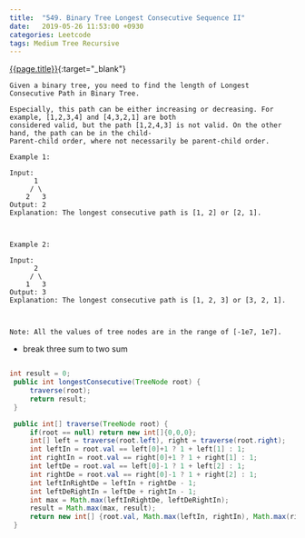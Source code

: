 ```yaml
---
title:  "549. Binary Tree Longest Consecutive Sequence II"
date:   2019-05-26 11:53:00 +0930
categories: Leetcode
tags: Medium Tree Recursive
---
```


[{{page.title}}](https://leetcode.com/problems/binary-tree-longest-consecutive-sequence-ii/){:target="_blank"}

    Given a binary tree, you need to find the length of Longest Consecutive Path in Binary Tree.

    Especially, this path can be either increasing or decreasing. For example, [1,2,3,4] and [4,3,2,1] are both
    considered valid, but the path [1,2,4,3] is not valid. On the other hand, the path can be in the child-
    Parent-child order, where not necessarily be parent-child order.

    Example 1:

    Input:
          1
         / \
        2   3
    Output: 2
    Explanation: The longest consecutive path is [1, 2] or [2, 1].



    Example 2:

    Input:
          2
         / \
        1   3
    Output: 3
    Explanation: The longest consecutive path is [1, 2, 3] or [3, 2, 1].



    Note: All the values of tree nodes are in the range of [-1e7, 1e7].


* break three sum to two sum

```java

int result = 0;
 public int longestConsecutive(TreeNode root) {
     traverse(root);
     return result;
 }

 public int[] traverse(TreeNode root) {
     if(root == null) return new int[]{0,0,0};
     int[] left = traverse(root.left), right = traverse(root.right);
     int leftIn = root.val == left[0]+1 ? 1 + left[1] : 1;
     int rightIn = root.val == right[0]+1 ? 1 + right[1] : 1;
     int leftDe = root.val == left[0]-1 ? 1 + left[2] : 1;
     int rightDe = root.val == right[0]-1 ? 1 + right[2] : 1;
     int leftInRightDe = leftIn + rightDe - 1;
     int leftDeRightIn = leftDe + rightIn - 1;
     int max = Math.max(leftInRightDe, leftDeRightIn);
     result = Math.max(max, result);
     return new int[] {root.val, Math.max(leftIn, rightIn), Math.max(rightDe, leftDe)};
 }
```
